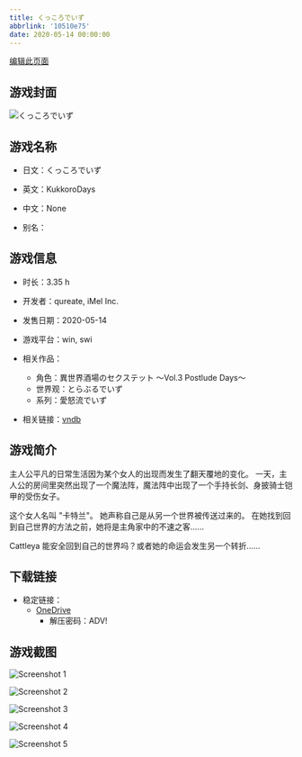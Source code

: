```yaml
---
title: くっころでいず
abbrlink: '10510e75'
date: 2020-05-14 00:00:00
---
```

[编辑此页面](https://github.com/ACG-3/ADV3-source/blob/main/source/_posts/games/%E3%81%8F%E3%81%A3%E3%81%93%E3%82%8D%E3%81%A7%E3%81%84%E3%81%9A.md)

## 游戏封面

![くっころでいず](https://pan.timero.xyz/d/onedrive/img_lib_001/%E3%81%8F%E3%81%A3%E3%81%93%E3%82%8D%E3%81%A7%E3%81%84%E3%81%9A_cover.avif)


## 游戏名称

- 日文：くっころでいず
- 英文：KukkoroDays
- 中文：None

- 别名：


## 游戏信息

- 时长：3.35 h
- 开发者：qureate, iMel Inc.
- 发售日期：2020-05-14
- 游戏平台：win, swi
- 相关作品：
   - 角色：異世界酒場のセクステット ～Vol.3 Postlude Days～
   - 世界观：とらぶるでいず
   - 系列：愛怒流でいず

- 相关链接：[vndb](https://vndb.org/v28345)


## 游戏简介

主人公平凡的日常生活因为某个女人的出现而发生了翻天覆地的变化。
一天，主人公的房间里突然出现了一个魔法阵，魔法阵中出现了一个手持长剑、身披骑士铠甲的受伤女子。

这个女人名叫 "卡特兰"。
她声称自己是从另一个世界被传送过来的。
在她找到回到自己世界的方法之前，她将是主角家中的不速之客......

Cattleya 能安全回到自己的世界吗？或者她的命运会发生另一个转折......




## 下载链接

- 稳定链接：
    - [OneDrive](https://pan.timero.xyz/onedrive/adv_lib_001/%E3%81%8F%E3%81%A3%E3%81%93%E3%82%8D%E3%81%A7%E3%81%84%E3%81%9A)
        - 解压密码：ADV!



## 游戏截图


![Screenshot 1](https://pan.timero.xyz/d/onedrive/img_lib_001/%E3%81%8F%E3%81%A3%E3%81%93%E3%82%8D%E3%81%A7%E3%81%84%E3%81%9A_Screenshot_1.avif)

![Screenshot 2](https://pan.timero.xyz/d/onedrive/img_lib_001/%E3%81%8F%E3%81%A3%E3%81%93%E3%82%8D%E3%81%A7%E3%81%84%E3%81%9A_Screenshot_2.avif)

![Screenshot 3](https://pan.timero.xyz/d/onedrive/img_lib_001/%E3%81%8F%E3%81%A3%E3%81%93%E3%82%8D%E3%81%A7%E3%81%84%E3%81%9A_Screenshot_3.avif)

![Screenshot 4](https://pan.timero.xyz/d/onedrive/img_lib_001/%E3%81%8F%E3%81%A3%E3%81%93%E3%82%8D%E3%81%A7%E3%81%84%E3%81%9A_Screenshot_4.avif)

![Screenshot 5](https://pan.timero.xyz/d/onedrive/img_lib_001/%E3%81%8F%E3%81%A3%E3%81%93%E3%82%8D%E3%81%A7%E3%81%84%E3%81%9A_Screenshot_5.avif)

